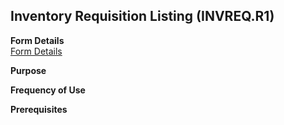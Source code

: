 ##  Inventory Requisition Listing (INVREQ.R1)

<PageHeader />

**Form Details**  
[ Form Details ](INVREQ-R1-1/)   

**Purpose**  

**Frequency of Use**  

**Prerequisites**  

<badge text= "Version 8.10.57" vertical="middle" />

<PageFooter />